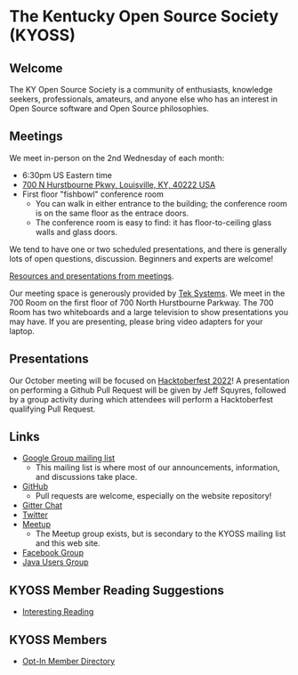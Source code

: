 # The Kentucky Open Source Society (KYOSS)

## Welcome

The KY Open Source Society is a community of enthusiasts, knowledge
seekers, professionals, amateurs, and anyone else who has an interest
in Open Source software and Open Source philosophies.

## Meetings

We meet in-person on the 2nd Wednesday of each month:

* 6:30pm US Eastern time
* [700 N Hurstbourne Pkwy, Louisville, KY, 40222
  USA](https://goo.gl/maps/eoeeP7YbLnpqShuaA)
* First floor "fishbowl" conference room
  * You can walk in either entrance to the building; the conference
    room is on the same floor as the entrace doors.
  * The conference room is easy to find: it has floor-to-ceiling glass
    walls and glass doors.

We tend to have one or two scheduled presentations, and there is
generally lots of open questions, discussion.  Beginners and experts
are welcome!

[Resources and presentations from meetings](meetings).

Our meeting space is generously provided by [Tek
Systems](https://www.teksystems.com/). We meet in the 700 Room on the first
floor of 700 North Hurstbourne Parkway. The 700 Room has two whiteboards and a
large television to show presentations you may have. If you are presenting,
please bring video adapters for your laptop.

## Presentations

Our October meeting will be focused on [Hacktoberfest 2022](https://hacktoberfest.com/)! 
A presentation on performing a Github Pull Request will be given by Jeff Squyres, 
followed by a group activity during which attendees will perform a Hacktoberfest qualifying Pull Request.

## Links

* [Google Group mailing
  list](https://groups.google.com/a/kyoss.dev/g/kyoss-discuss)
  * This mailing list is where most of our announcements, information,
    and discussions take place.
* [GitHub](https://github.com/KYOSS/)
  * Pull requests are welcome, especially on the website repository!
* [Gitter Chat](https://gitter.im/KYOSS/community)
* [Twitter](https://twitter.com/kyossorg)
* [Meetup](https://www.meetup.com/LouisvilleOpenSourceProgramming/)
  * The Meetup group exists, but is secondary to the KYOSS mailing
    list and this web site.
* [Facebook Group](https://www.facebook.com/groups/KyOpenSource/)
* [Java Users Group](https://juggl.org/)

## KYOSS Member Reading Suggestions
* [Interesting Reading](./suggestions/)

## KYOSS Members
* [Opt-In Member Directory](./people/)
